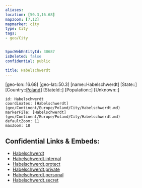 ```yaml
---
aliases: 
location: [50.3,16.68]
mapzoom: [7,12] 
mapmarker: city 
type: City
tags:
- geo/City


SpocWebEntityId: 30687
isDeleted: false
confidential: public

title: Habelschwerdt
---
```

[geo-lon::16.68]
[geo-lat::50.3]
[name::Habelschwerdt]
[State::]
[Country::[Poland](geo/Continent/Europe/Poland.md)]
[StateId::]
[Population::]
[Unknown::]


```leaflet
id: Habelschwerdt
coordinates: [Habelschwerdt](geo/Continent/Europe/Poland/City/Habelschwerdt.md)
markerFile: [Habelschwerdt](geo/Continent/Europe/Poland/City/Habelschwerdt.md)
defaultZoom: 11 
maxZoom: 18
```


## Confidential Links & Embeds: 
- [Habelschwerdt](../../../../../../_public/geo/Continent/Europe/Poland/City/Habelschwerdt.md) 
- [Habelschwerdt.internal](../../../../../../_internal/geo/Continent/Europe/Poland/City/Habelschwerdt.internal.md) 
- [Habelschwerdt.protect](../../../../../../_protect/geo/Continent/Europe/Poland/City/Habelschwerdt.protect.md) 
- [Habelschwerdt.private](../../../../../../_private/geo/Continent/Europe/Poland/City/Habelschwerdt.private.md) 
- [Habelschwerdt.personal](../../../../../../_personal/geo/Continent/Europe/Poland/City/Habelschwerdt.personal.md) 
- [Habelschwerdt.secret](../../../../../../_secret/geo/Continent/Europe/Poland/City/Habelschwerdt.secret.md) 
